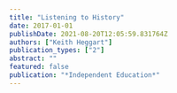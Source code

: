 ```yaml
---
title: "Listening to History"
date: 2017-01-01
publishDate: 2021-08-20T12:05:59.831764Z
authors: ["Keith Heggart"]
publication_types: ["2"]
abstract: ""
featured: false
publication: "*Independent Education*"
---
```



